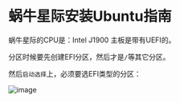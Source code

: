 # 蜗牛星际安装Ubuntu指南

蜗牛星际的CPU是：Intel J1900
主板是带有UEFI的。

分区时候要先创建EFI分区，然后才是`/`等其它分区。

然后`启动选择`上，必须要选EFI类型的分区：

![image](https://user-images.githubusercontent.com/14041622/60380729-e16ab600-9a7c-11e9-8d3b-6a7b9bff58a6.png)
